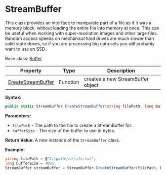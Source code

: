 # StreamBuffer

This class provides an interface to manipulate part of a file as if it was a memory block, without loading the entire file into memory at once. This can be useful when working with super-resolution images and other large files. Random access speeds on mechanical hard drives are much slower than solid state drives, so if you are processing big data sets you will probably want to use an SSD.

Base class: [Buffer](Buffer.md)

| Property | Type | Description |
|-|-|-|
| [CreateStreamBuffer](CreateStreamBuffer.md) | Function | creates a new StreamBuffer object |

**Syntax:**
```csharp
public static StreamBuffer CreateStreamBuffer(string filePath, long bufferSize);
```

**Parameters:**
- `filePath` - The path to the file to create a StreamBuffer for.
- `bufferSize` - The size of the buffer to use in bytes.

**Return Value:**
A new instance of the `StreamBuffer` class.

**Example:**
```csharp
string filePath = @"C:\path\to\file.txt";
long bufferSize = 4096;
StreamBuffer streamBuffer = StreamBuffer.CreateStreamBuffer(filePath, bufferSize);
```